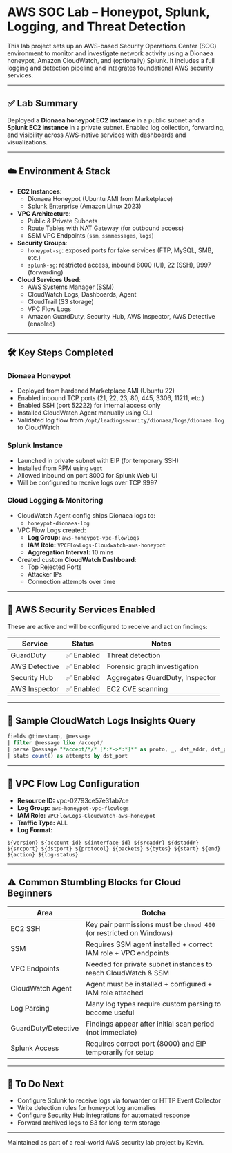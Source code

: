 # AWS SOC Lab – Honeypot, Splunk, Logging, and Threat Detection

This lab project sets up an AWS-based Security Operations Center (SOC) environment to monitor and investigate network activity using a Dionaea honeypot, Amazon CloudWatch, and (optionally) Splunk. It includes a full logging and detection pipeline and integrates foundational AWS security services.

---

## ✅ Lab Summary

Deployed a **Dionaea honeypot EC2 instance** in a public subnet and a **Splunk EC2 instance** in a private subnet. Enabled log collection, forwarding, and visibility across AWS-native services with dashboards and visualizations.

---

## ☁️ Environment & Stack

- **EC2 Instances**:
  - Dionaea Honeypot (Ubuntu AMI from Marketplace)
  - Splunk Enterprise (Amazon Linux 2023)
- **VPC Architecture**:
  - Public & Private Subnets
  - Route Tables with NAT Gateway (for outbound access)
  - SSM VPC Endpoints (`ssm`, `ssmmessages`, `logs`)
- **Security Groups**:
  - `honeypot-sg`: exposed ports for fake services (FTP, MySQL, SMB, etc.)
  - `splunk-sg`: restricted access, inbound 8000 (UI), 22 (SSH), 9997 (forwarding)
- **Cloud Services Used**:
  - AWS Systems Manager (SSM)
  - CloudWatch Logs, Dashboards, Agent
  - CloudTrail (S3 storage)
  - VPC Flow Logs
  - Amazon GuardDuty, Security Hub, AWS Inspector, AWS Detective (enabled)

---

## 🛠️ Key Steps Completed

### Dionaea Honeypot
- Deployed from hardened Marketplace AMI (Ubuntu 22)
- Enabled inbound TCP ports (21, 22, 23, 80, 445, 3306, 11211, etc.)
- Enabled SSH (port 52222) for internal access only
- Installed CloudWatch Agent manually using CLI
- Validated log flow from `/opt/leadingsecurity/dionaea/logs/dionaea.log` to CloudWatch

### Splunk Instance
- Launched in private subnet with EIP (for temporary SSH)
- Installed from RPM using `wget`
- Allowed inbound on port 8000 for Splunk Web UI
- Will be configured to receive logs over TCP 9997

### Cloud Logging & Monitoring
- CloudWatch Agent config ships Dionaea logs to:
  - `honeypot-dionaea-log`
- VPC Flow Logs created:
  - **Log Group:** `aws-honeypot-vpc-flowlogs`
  - **IAM Role:** `VPCFlowLogs-Cloudwatch-aws-honeypot`
  - **Aggregation Interval:** 10 mins
- Created custom **CloudWatch Dashboard**:
  - Top Rejected Ports
  - Attacker IPs
  - Connection attempts over time

---

## 🔐 AWS Security Services Enabled

These are active and will be configured to receive and act on findings:

| Service         | Status  | Notes |
|------------------|---------|-------|
| GuardDuty        | ✅ Enabled | Threat detection |
| AWS Detective     | ✅ Enabled | Forensic graph investigation |
| Security Hub     | ✅ Enabled | Aggregates GuardDuty, Inspector |
| AWS Inspector    | ✅ Enabled | EC2 CVE scanning |

---

## 🔎 Sample CloudWatch Logs Insights Query

```sql
fields @timestamp, @message
| filter @message like /accept/
| parse @message "*accept/*/* [*:*->*:*]*" as proto, _, dst_addr, dst_port, src_addr, src_port, _
| stats count() as attempts by dst_port
```

---

## 🧾 VPC Flow Log Configuration

- **Resource ID:** vpc-02793ce57e31ab7ce
- **Log Group:** `aws-honeypot-vpc-flowlogs`
- **IAM Role:** `VPCFlowLogs-Cloudwatch-aws-honeypot`
- **Traffic Type:** ALL
- **Log Format:**

```text
${version} ${account-id} ${interface-id} ${srcaddr} ${dstaddr} ${srcport} ${dstport} ${protocol} ${packets} ${bytes} ${start} ${end} ${action} ${log-status}
```

---

## ⚠️ Common Stumbling Blocks for Cloud Beginners

| Area | Gotcha |
|------|--------|
| EC2 SSH | Key pair permissions must be `chmod 400` (or restricted on Windows) |
| SSM | Requires SSM agent installed + correct IAM role + VPC endpoints |
| VPC Endpoints | Needed for private subnet instances to reach CloudWatch & SSM |
| CloudWatch Agent | Agent must be installed + configured + IAM role attached |
| Log Parsing | Many log types require custom parsing to become useful |
| GuardDuty/Detective | Findings appear after initial scan period (not immediate) |
| Splunk Access | Requires correct port (8000) and EIP temporarily for setup |

---

## 🔗 To Do Next

- Configure Splunk to receive logs via forwarder or HTTP Event Collector
- Write detection rules for honeypot log anomalies
- Configure Security Hub integrations for automated response
- Forward archived logs to S3 for long-term storage

---

Maintained as part of a real-world AWS security lab project by Kevin.

